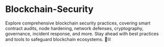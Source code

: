 # Blockchain-Security
Explore comprehensive blockchain security practices, covering smart contract audits, node hardening, network defenses, cryptography, governance, incident response, and more. Stay ahead with best practices and tools to safeguard blockchain ecosystems. 🧊⛓️
